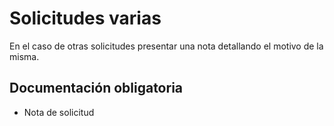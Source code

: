 # Solicitudes varias

En el caso de otras solicitudes presentar una nota detallando el motivo de la misma.

## Documentación obligatoria

* Nota de solicitud
